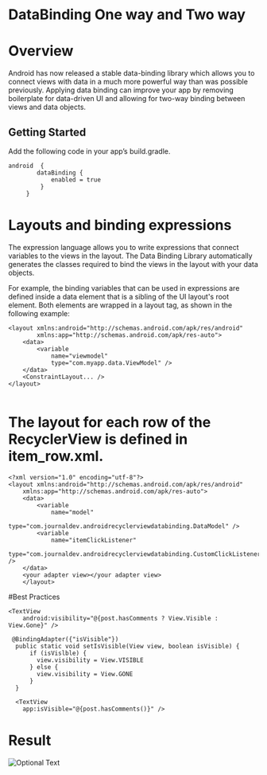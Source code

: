 # DataBinding One way and Two way

# Overview  

Android has now released a stable data-binding library which allows you to connect views with data in a much more powerful way than was possible previously. Applying data binding can improve your app by removing boilerplate for data-driven UI and allowing for two-way binding between views and data objects.  


## Getting Started  
Add the following code in your app’s build.gradle.  

```
android  {   
        dataBinding {  
            enabled = true  
         }  
     }  
```


# Layouts and binding expressions

The expression language allows you to write expressions that connect variables to the views in the layout. The Data Binding Library automatically generates the classes required to bind the views in the layout with your data objects.

For example, the binding variables that can be used in expressions are defined inside a data element that is a sibling of the UI layout's root element. Both elements are wrapped in a layout tag, as shown in the following example:  
```
<layout xmlns:android="http://schemas.android.com/apk/res/android"
        xmlns:app="http://schemas.android.com/apk/res-auto">
    <data>
        <variable
            name="viewmodel"
            type="com.myapp.data.ViewModel" />
    </data>
    <ConstraintLayout... /> 
</layout>
 
```  

# The layout for each row of the RecyclerView is defined in item_row.xml.  
  
```
<?xml version="1.0" encoding="utf-8"?>
<layout xmlns:android="http://schemas.android.com/apk/res/android"
    xmlns:app="http://schemas.android.com/apk/res-auto">
    <data>
        <variable
            name="model"
            type="com.journaldev.androidrecyclerviewdatabinding.DataModel" />
        <variable
            name="itemClickListener"
            type="com.journaldev.androidrecyclerviewdatabinding.CustomClickListener" />
    </data>
    <your adapter view></your adapter view>
    </layout>
```
#Best Practices
```
<TextView   
    android:visibility="@{post.hasComments ? View.Visible : View.Gone}" />

 @BindingAdapter({"isVisible"})  
  public static void setIsVisible(View view, boolean isVisible) {
      if (isVislble) {
        view.visibility = View.VISIBLE
      } else {
        view.visibility = View.GONE
      }
  }
  
  <TextView 
    app:isVisible="@{post.hasComments()}" />
```
# Result
![Optional Text](../master/demo.gif)
